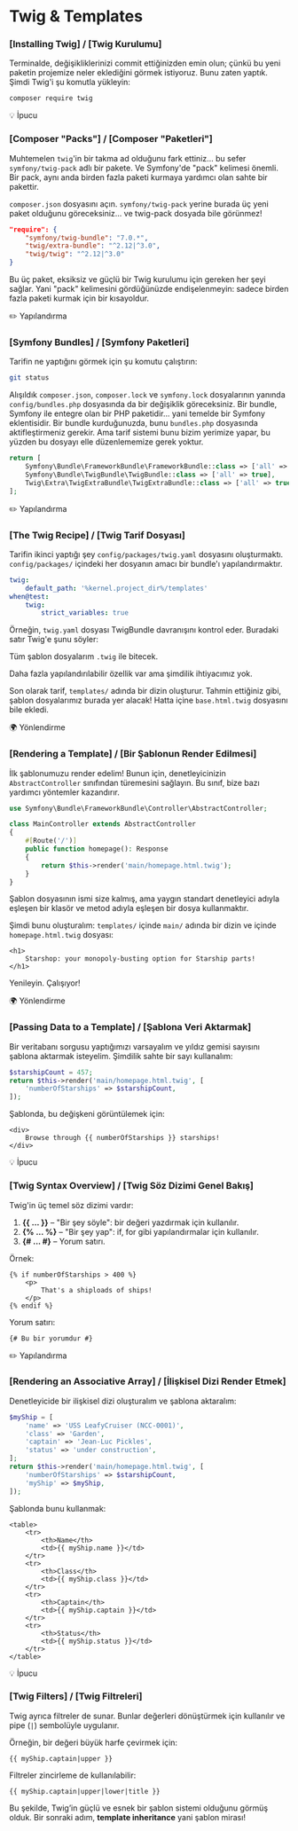 # Twig & Templates

### \[Installing Twig] / \[Twig Kurulumu]

Terminalde, değişikliklerinizi commit ettiğinizden emin olun; çünkü bu yeni paketin projemize neler eklediğini görmek istiyoruz. Bunu zaten yaptık. Şimdi Twig'i şu komutla yükleyin:

```bash
composer require twig
```

💡 İpucu

### \[Composer "Packs"] / \[Composer "Paketleri"]

Muhtemelen `twig`'in bir takma ad olduğunu fark ettiniz... bu sefer `symfony/twig-pack` adlı bir pakete. Ve Symfony'de "pack" kelimesi önemli. Bir pack, aynı anda birden fazla paketi kurmaya yardımcı olan sahte bir pakettir.

`composer.json` dosyasını açın. `symfony/twig-pack` yerine burada üç yeni paket olduğunu göreceksiniz... ve twig-pack dosyada bile görünmez!

```json
"require": {
    "symfony/twig-bundle": "7.0.*",
    "twig/extra-bundle": "^2.12|^3.0",
    "twig/twig": "^2.12|^3.0"
}
```

Bu üç paket, eksiksiz ve güçlü bir Twig kurulumu için gereken her şeyi sağlar. Yani "pack" kelimesini gördüğünüzde endişelenmeyin: sadece birden fazla paketi kurmak için bir kısayoldur.

✏️ Yapılandırma

### \[Symfony Bundles] / \[Symfony Paketleri]

Tarifin ne yaptığını görmek için şu komutu çalıştırın:

```bash
git status
```

Alışıldık `composer.json`, `composer.lock` ve `symfony.lock` dosyalarının yanında `config/bundles.php` dosyasında da bir değişiklik göreceksiniz. Bir bundle, Symfony ile entegre olan bir PHP paketidir... yani temelde bir Symfony eklentisidir. Bir bundle kurduğunuzda, bunu `bundles.php` dosyasında aktifleştirmeniz gerekir. Ama tarif sistemi bunu bizim yerimize yapar, bu yüzden bu dosyayı elle düzenlememize gerek yoktur.

```php
return [
    Symfony\Bundle\FrameworkBundle\FrameworkBundle::class => ['all' => true],
    Symfony\Bundle\TwigBundle\TwigBundle::class => ['all' => true],
    Twig\Extra\TwigExtraBundle\TwigExtraBundle::class => ['all' => true],
];
```

✏️ Yapılandırma

### \[The Twig Recipe] / \[Twig Tarif Dosyası]

Tarifin ikinci yaptığı şey `config/packages/twig.yaml` dosyasını oluşturmaktı. `config/packages/` içindeki her dosyanın amacı bir bundle'ı yapılandırmaktır.

```yaml
twig:
    default_path: '%kernel.project_dir%/templates'
when@test:
    twig:
        strict_variables: true
```

Örneğin, `twig.yaml` dosyası TwigBundle davranışını kontrol eder. Buradaki satır Twig'e şunu söyler:

Tüm şablon dosyalarım `.twig` ile bitecek.

Daha fazla yapılandırılabilir özellik var ama şimdilik ihtiyacımız yok.

Son olarak tarif, `templates/` adında bir dizin oluşturur. Tahmin ettiğiniz gibi, şablon dosyalarımız burada yer alacak! Hatta içine `base.html.twig` dosyasını bile ekledi.

🌍 Yönlendirme

### \[Rendering a Template] / \[Bir Şablonun Render Edilmesi]

İlk şablonumuzu render edelim! Bunun için, denetleyicinizin `AbstractController` sınıfından türemesini sağlayın. Bu sınıf, bize bazı yardımcı yöntemler kazandırır.

```php
use Symfony\Bundle\FrameworkBundle\Controller\AbstractController;

class MainController extends AbstractController
{
    #[Route('/')]
    public function homepage(): Response
    {
        return $this->render('main/homepage.html.twig');
    }
}
```

Şablon dosyasının ismi size kalmış, ama yaygın standart denetleyici adıyla eşleşen bir klasör ve metod adıyla eşleşen bir dosya kullanmaktır.

Şimdi bunu oluşturalım: `templates/` içinde `main/` adında bir dizin ve içinde `homepage.html.twig` dosyası:

```twig
<h1>
    Starshop: your monopoly-busting option for Starship parts!
</h1>
```

Yenileyin. Çalışıyor!

🌍 Yönlendirme

### \[Passing Data to a Template] / \[Şablona Veri Aktarmak]

Bir veritabanı sorgusu yaptığımızı varsayalım ve yıldız gemisi sayısını şablona aktarmak isteyelim. Şimdilik sahte bir sayı kullanalım:

```php
$starshipCount = 457;
return $this->render('main/homepage.html.twig', [
    'numberOfStarships' => $starshipCount,
]);
```

Şablonda, bu değişkeni görüntülemek için:

```twig
<div>
    Browse through {{ numberOfStarships }} starships!
</div>
```

💡 İpucu

### \[Twig Syntax Overview] / \[Twig Söz Dizimi Genel Bakış]

Twig'in üç temel söz dizimi vardır:

1. **{{ ... }}** – "Bir şey söyle": bir değeri yazdırmak için kullanılır.
2. **{% ... %}** – "Bir şey yap": if, for gibi yapılandırmalar için kullanılır.
3. **{# ... #}** – Yorum satırı.

Örnek:

```twig
{% if numberOfStarships > 400 %}
    <p>
        That's a shiploads of ships!
    </p>
{% endif %}
```

Yorum satırı:

```twig
{# Bu bir yorumdur #}
```

✏️ Yapılandırma

### \[Rendering an Associative Array] / \[İlişkisel Dizi Render Etmek]

Denetleyicide bir ilişkisel dizi oluşturalım ve şablona aktaralım:

```php
$myShip = [
    'name' => 'USS LeafyCruiser (NCC-0001)',
    'class' => 'Garden',
    'captain' => 'Jean-Luc Pickles',
    'status' => 'under construction',
];
return $this->render('main/homepage.html.twig', [
    'numberOfStarships' => $starshipCount,
    'myShip' => $myShip,
]);
```

Şablonda bunu kullanmak:

```twig
<table>
    <tr>
        <th>Name</th>
        <td>{{ myShip.name }}</td>
    </tr>
    <tr>
        <th>Class</th>
        <td>{{ myShip.class }}</td>
    </tr>
    <tr>
        <th>Captain</th>
        <td>{{ myShip.captain }}</td>
    </tr>
    <tr>
        <th>Status</th>
        <td>{{ myShip.status }}</td>
    </tr>
</table>
```

💡 İpucu

### \[Twig Filters] / \[Twig Filtreleri]

Twig ayrıca filtreler de sunar. Bunlar değerleri dönüştürmek için kullanılır ve pipe (`|`) sembolüyle uygulanır.

Örneğin, bir değeri büyük harfe çevirmek için:

```twig
{{ myShip.captain|upper }}
```

Filtreler zincirleme de kullanılabilir:

```twig
{{ myShip.captain|upper|lower|title }}
```

Bu şekilde, Twig’in güçlü ve esnek bir şablon sistemi olduğunu görmüş olduk. Bir sonraki adım, **template inheritance** yani şablon mirası!
